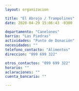 ```yaml
---
layout: organizacion

title: "El Abrojo / Trampolines"
date: 2020-04-29 15:06:43 -0300

departamento: "Canelones"
barrio: "Las Piedras"
actividades: "Punto de Donación"
necesidades: ""
telefono_contacto: "Alimentos"
direccion: "099 699 322"

otros_contactos: "099 699 322"
horario: ""
aclaraciones: ""
cuenta_bancaria: ""

---
```

